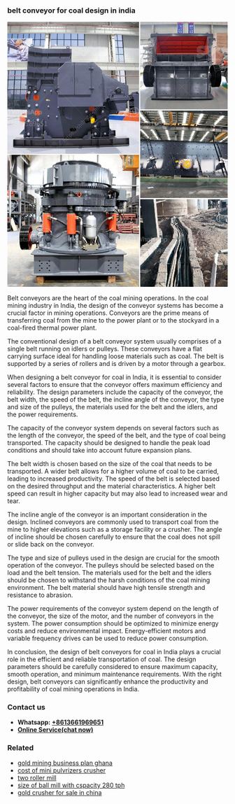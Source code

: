 <h3>belt conveyor for coal design in india</h3><img src='1706767841.jpg' alt=''><p>Belt conveyors are the heart of the coal mining operations. In the coal mining industry in India, the design of the conveyor systems has become a crucial factor in mining operations. Conveyors are the prime means of transferring coal from the mine to the power plant or to the stockyard in a coal-fired thermal power plant.</p><p>The conventional design of a belt conveyor system usually comprises of a single belt running on idlers or pulleys. These conveyors have a flat carrying surface ideal for handling loose materials such as coal. The belt is supported by a series of rollers and is driven by a motor through a gearbox.</p><p>When designing a belt conveyor for coal in India, it is essential to consider several factors to ensure that the conveyor offers maximum efficiency and reliability. The design parameters include the capacity of the conveyor, the belt width, the speed of the belt, the incline angle of the conveyor, the type and size of the pulleys, the materials used for the belt and the idlers, and the power requirements.</p><p>The capacity of the conveyor system depends on several factors such as the length of the conveyor, the speed of the belt, and the type of coal being transported. The capacity should be designed to handle the peak load conditions and should take into account future expansion plans.</p><p>The belt width is chosen based on the size of the coal that needs to be transported. A wider belt allows for a higher volume of coal to be carried, leading to increased productivity. The speed of the belt is selected based on the desired throughput and the material characteristics. A higher belt speed can result in higher capacity but may also lead to increased wear and tear.</p><p>The incline angle of the conveyor is an important consideration in the design. Inclined conveyors are commonly used to transport coal from the mine to higher elevations such as a storage facility or a crusher. The angle of incline should be chosen carefully to ensure that the coal does not spill or slide back on the conveyor.</p><p>The type and size of pulleys used in the design are crucial for the smooth operation of the conveyor. The pulleys should be selected based on the load and the belt tension. The materials used for the belt and the idlers should be chosen to withstand the harsh conditions of the coal mining environment. The belt material should have high tensile strength and resistance to abrasion.</p><p>The power requirements of the conveyor system depend on the length of the conveyor, the size of the motor, and the number of conveyors in the system. The power consumption should be optimized to minimize energy costs and reduce environmental impact. Energy-efficient motors and variable frequency drives can be used to reduce power consumption.</p><p>In conclusion, the design of belt conveyors for coal in India plays a crucial role in the efficient and reliable transportation of coal. The design parameters should be carefully considered to ensure maximum capacity, smooth operation, and minimum maintenance requirements. With the right design, belt conveyors can significantly enhance the productivity and profitability of coal mining operations in India.</p><h3>Contact us</h3><ul><li><strong>Whatsapp:&nbsp;<a href="https://wa.me/8613661969651">+8613661969651</a></strong></li><li><a href="https://swt.shibang-china.com/?git&amp;zhl&amp;belt conveyor for coal design in india"><strong>Online Service(chat now)</strong></a></li></ul><h3>Related</h3><ul><li><a href='gold mining business plan ghana.md'>gold mining business plan ghana</a></li><li><a href='cost of mini pulvrizers crusher.md'>cost of mini pulvrizers crusher</a></li><li><a href='two roller mill.md'>two roller mill</a></li><li><a href='size of ball mill with cspacity 280 tph.md'>size of ball mill with cspacity 280 tph</a></li><li><a href='gold crusher for sale in china.md'>gold crusher for sale in china</a></li></ul>